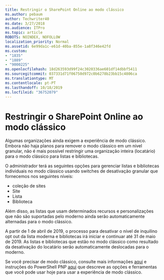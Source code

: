 ```yaml
---
title: Restringir o SharePoint Online ao modo clássico
ms.author: pebaum
author: Techwriter40
ms.date: 3/27/2018
ms.audience: ITPro
ms.topic: article
ROBOTS: NOINDEX, NOFOLLOW
localization_priority: Normal
ms.assetid: 6e99da1c-e61d-40ba-855e-1a8f346e42fd
ms.custom:
- "1835"
- "1889"
- "9000225"
ms.openlocfilehash: 18d263593d99f24c3020336ae601df14dbbf5411
ms.sourcegitcommit: 037331d71f06750d972c0b6278b23bb15c4806ca
ms.translationtype: MT
ms.contentlocale: pt-PT
ms.lasthandoff: 10/18/2019
ms.locfileid: "36752079"
---
```

# <a name="restrict-sharepoint-online-to-classic-mode"></a>Restringir o SharePoint Online ao modo clássico

Algumas organizações ainda exigem a experiência de modo clássico. Embora não haja planos para remover o modo clássico em um nível granular, não é mais possível restringir uma organização inteira (locatário) para o modo clássico para listas e bibliotecas.

O administrador terá as seguintes opções para gerenciar listas e bibliotecas individuais no modo clássico usando switches de desativação granular que fornecemos nos seguintes níveis:

- coleção de sites
- Site
- Lista
- Biblioteca

Além disso, as listas que usam determinados recursos e personalizações que não são suportadas pelo moderno ainda serão automaticamente alternadas para o modo clássico.

A partir de 1 de abril de 2019, o processo para desativar o nível de inquilino opt out da lista moderna e bibliotecas irá iniciar e continuar até 31 de maio de 2019.  As listas e bibliotecas que estão no modo clássico como resultado da desativação do locatário serão automaticamente deslocadas para o moderno.

Se você precisar de modo clássico, consulte mais informações [aqui](https://techcommunity.microsoft.com/t5/Microsoft-SharePoint-Blog/Delivering-SharePoint-modern-experiences/ba-p/315023) e instruções do PowerShell PNP [aqui](https://docs.microsoft.com/sharepoint/dev/transform/modernize-userinterface-lists-and-libraries-optout) que descreve as opções e ferramentas que você pode usar hoje para usar a experiência de modo clássico.
